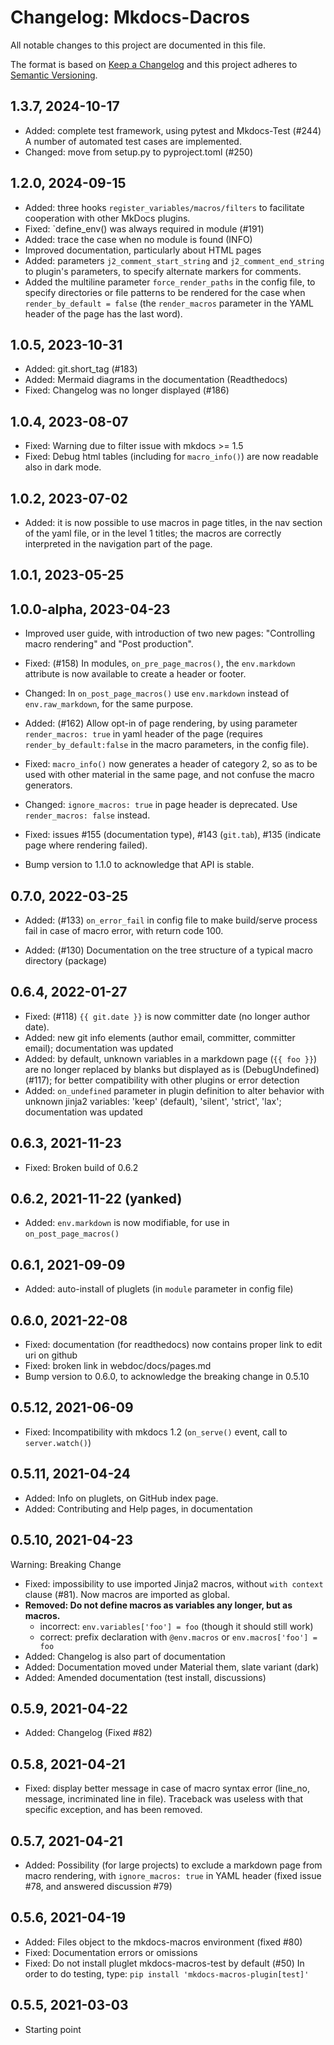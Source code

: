 # Changelog: Mkdocs-Dacros

All notable changes to this project are documented in this file.

The format is based on [Keep a Changelog](https://keepachangelog.com/en/1.0.0/) and this project adheres to [Semantic Versioning](https://semver.org/spec/v2.0.0.html).

## 1.3.7, 2024-10-17
* Added: complete test framework, using pytest and Mkdocs-Test (#244)
  A number of automated test cases are implemented.
* Changed: move from setup.py to pyproject.toml (#250)

## 1.2.0, 2024-09-15
* Added: three hooks `register_variables/macros/filters` to facilitate
  cooperation with other MkDocs plugins.
* Fixed: `define_env() was always required in module (#191)
* Added: trace the case when no module is found (INFO)
* Improved documentation, particularly about HTML pages
* Added: parameters `j2_comment_start_string` and
  `j2_comment_end_string` to plugin's parameters, 
  to specify alternate markers for comments.
* Added the multiline parameter `force_render_paths` in the config file,
  to specify directories or file patterns to be rendered for the case when `render_by_default = false`
  (the `render_macros` parameter in the YAML header of the page
  has the last word).

## 1.0.5, 2023-10-31

* Added: git.short_tag (#183)
* Added: Mermaid diagrams in the documentation (Readthedocs)
* Fixed: Changelog was no longer displayed (#186)

## 1.0.4, 2023-08-07

* Fixed: Warning due to filter issue with mkdocs >= 1.5
* Fixed: Debug html tables (including for `macro_info()`) are 
    now readable also in dark mode.

## 1.0.2, 2023-07-02
* Added: it is now possible to use macros in page titles, in the
    nav section of the yaml file, or in the level 1 titles; 
    the macros are correctly interpreted in the navigation part
    of the page.

## 1.0.1, 2023-05-25

## 1.0.0-alpha, 2023-04-23

* Improved user guide, with introduction of two new pages:
    "Controlling macro rendering" and "Post production".

* Fixed: (#158) In modules, `on_pre_page_macros()`, the `env.markdown` 
    attribute is now available to create a header or footer.

* Changed: In `on_post_page_macros()` use `env.markdown` instead of
    `env.raw_markdown`, for the same purpose.

* Added: (#162) Allow opt-in of page rendering, by using parameter
    `render_macros: true` in yaml header of the page
    (requires `render_by_default:false` in the macro parameters,
    in the config file).

* Fixed: `macro_info()` now generates a header of category 2,
    so as to be used with other material in the same page,
    and not confuse the macro generators.

* Changed: `ignore_macros: true` in page header is deprecated. 
    Use `render_macros: false` instead.

* Fixed: issues #155 (documentation type), #143 (`git.tab`), 
    #135 (indicate page where rendering failed).

* Bump version to 1.1.0 to acknowledge that API is stable.

## 0.7.0, 2022-03-25

* Added: (#133) `on_error_fail` in config file to make build/serve process
        fail in case of macro error, with return code 100.

* Added: (#130) Documentation on the tree structure of a typical 
         macro directory (package) 

## 0.6.4, 2022-01-27

* Fixed: (#118) `{{ git.date }}` is now committer date (no longer author date).
* Added: new git info elements (author email, committer, committer email); 
         documentation was updated
* Added: by default, unknown variables in a markdown page (`{{ foo }}`)
         are no longer replaced by blanks but displayed as is (DebugUndefined) (#117);
         for better compatibility with other plugins or error detection
* Added: `on_undefined` parameter in plugin definition to alter behavior 
         with unknown jinja2 variables: 'keep' (default), 'silent', 'strict', 'lax';
         documentation was updated

## 0.6.3, 2021-11-23

* Fixed: Broken build of 0.6.2

## 0.6.2, 2021-11-22 (yanked)

* Added: `env.markdown` is now modifiable, for use in `on_post_page_macros()`

## 0.6.1, 2021-09-09

* Added: auto-install of pluglets (in `module` parameter in config file)

## 0.6.0, 2021-22-08

* Fixed: documentation (for readthedocs) now contains proper
         link to edit uri on github
* Fixed: broken link in webdoc/docs/pages.md
* Bump version to 0.6.0, to acknowledge the breaking change in 0.5.10

## 0.5.12, 2021-06-09

* Fixed: Incompatibility with mkdocs 1.2
         (`on_serve()` event, call to `server.watch()`)

## 0.5.11, 2021-04-24

* Added: Info on pluglets, on GitHub index page.
* Added: Contributing and Help pages, in documentation

## 0.5.10, 2021-04-23

Warning: Breaking Change

* Fixed: impossibility to use imported Jinja2 macros, without `with context`
    clause (#81). Now macros are imported as global.
* **Removed: Do not define macros as variables any longer, but as macros.**
    - incorrect: `env.variables['foo'] = foo` (though it should still work)
    - correct: prefix declaration with `@env.macros` 
      or `env.macros['foo'] = foo`
* Added: Changelog is also part of documentation
* Added: Documentation moved under Material them, slate variant (dark)
* Added: Amended documentation (test install, discussions)

## 0.5.9, 2021-04-22

* Added: Changelog (Fixed #82)


## 0.5.8, 2021-04-21

* Fixed: display better message in case of macro syntax error 
    (line_no, message, incriminated line in file).
    Traceback was useless with that specific exception, and has been removed.

## 0.5.7, 2021-04-21

* Added: Possibility (for large projects) to exclude a markdown page 
    from macro rendering, with `ignore_macros: true` in YAML header
    (fixed issue #78, and answered discussion #79)

## 0.5.6, 2021-04-19

* Added: Files object to the mkdocs-macros environment (fixed #80)
* Fixed: Documentation errors or omissions
* Fixed: Do not install pluglet mkdocs-macros-test by default (#50)
    In order to do testing, 
    type: `pip install 'mkdocs-macros-plugin[test]'`

## 0.5.5, 2021-03-03

* Starting point
